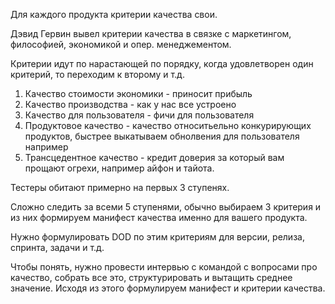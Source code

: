 Для каждого продукта критерии качества свои.

Дэвид Гервин вывел критерии качества в связке с маркетингом, философией, экономикой и опер. менеджементом. 

Критерии идут по нарастающей по порядку, когда удовлетворен один критерий, то переходим к второму и т.д.

1. Качество стоимости экономики - приносит прибыль
2. Качество производства - как у нас все устроено
3. Качество для пользователя - фичи для пользователя
4. Продуктовое качество - качество относитьельно конкурирующих продуктов, быстрее выкатываем обнолвения для пользователя например
5. Трансцедентное качество - кредит доверия за который вам прощают огрехи, например айфон и тайота.


Тестеры обитают примерно на первых 3 ступенях.


Сложно следить за всеми 5 ступенями, обычно выбираем 3 критерия и из них формируем манифест качества именно для вашего продукта.

Нужно формулировать DOD по этим критериям для версии, релиза, спринта, задачи и т.д.

Чтобы понять, нужно провести интервью с командой с вопросами про качество, собрать все это, структурировать и вытащить среднее значение. 
Исходя из этого формулируем манифест и критерии качества.
